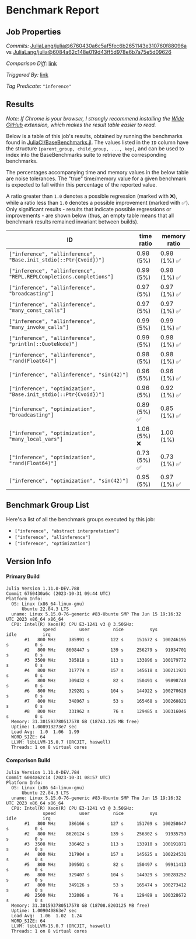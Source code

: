 # Benchmark Report

## Job Properties

*Commits:* [JuliaLang/julia@6760430a6c5af5fec6b2651143e310760f88096a](https://github.com/JuliaLang/julia/commit/6760430a6c5af5fec6b2651143e310760f88096a) vs [JuliaLang/julia@6084a62c148e019d43ff5d978e6b7a75e5d09626](https://github.com/JuliaLang/julia/commit/6084a62c148e019d43ff5d978e6b7a75e5d09626)

*Comparison Diff:* [link](https://github.com/JuliaLang/julia/compare/6084a62c148e019d43ff5d978e6b7a75e5d09626..6760430a6c5af5fec6b2651143e310760f88096a)

*Triggered By:* [link](https://github.com/JuliaLang/julia/pull/51934#issuecomment-1786860693)

*Tag Predicate:* `"inference"`

## Results

*Note: If Chrome is your browser, I strongly recommend installing the [Wide GitHub](https://chrome.google.com/webstore/detail/wide-github/kaalofacklcidaampbokdplbklpeldpj?hl=en)
extension, which makes the result table easier to read.*

Below is a table of this job's results, obtained by running the benchmarks found in
[JuliaCI/BaseBenchmarks.jl](https://github.com/JuliaCI/BaseBenchmarks.jl). The values
listed in the `ID` column have the structure `[parent_group, child_group, ..., key]`,
and can be used to index into the BaseBenchmarks suite to retrieve the corresponding
benchmarks.

The percentages accompanying time and memory values in the below table are noise tolerances. The "true"
time/memory value for a given benchmark is expected to fall within this percentage of the reported value.

A ratio greater than `1.0` denotes a possible regression (marked with :x:), while a ratio less
than `1.0` denotes a possible improvement (marked with :white_check_mark:). Only significant results - results
that indicate possible regressions or improvements - are shown below (thus, an empty table means that all
benchmark results remained invariant between builds).

| ID | time ratio | memory ratio |
|----|------------|--------------|
| `["inference", "allinference", "Base.init_stdio(::Ptr{Cvoid})"]` | 0.98 (5%)  | 0.98 (1%) :white_check_mark: |
| `["inference", "allinference", "REPL.REPLCompletions.completions"]` | 0.99 (5%)  | 0.98 (1%) :white_check_mark: |
| `["inference", "allinference", "broadcasting"]` | 0.97 (5%)  | 0.97 (1%) :white_check_mark: |
| `["inference", "allinference", "many_const_calls"]` | 0.97 (5%)  | 0.97 (1%) :white_check_mark: |
| `["inference", "allinference", "many_invoke_calls"]` | 0.99 (5%)  | 0.99 (1%) :white_check_mark: |
| `["inference", "allinference", "println(::QuoteNode)"]` | 0.99 (5%)  | 0.98 (1%) :white_check_mark: |
| `["inference", "allinference", "rand(Float64)"]` | 0.98 (5%)  | 0.98 (1%) :white_check_mark: |
| `["inference", "allinference", "sin(42)"]` | 0.96 (5%)  | 0.96 (1%) :white_check_mark: |
| `["inference", "optimization", "Base.init_stdio(::Ptr{Cvoid})"]` | 0.96 (5%)  | 0.92 (1%) :white_check_mark: |
| `["inference", "optimization", "broadcasting"]` | 0.89 (5%) :white_check_mark: | 0.85 (1%) :white_check_mark: |
| `["inference", "optimization", "many_local_vars"]` | 1.06 (5%) :x: | 1.00 (1%)  |
| `["inference", "optimization", "rand(Float64)"]` | 0.73 (5%) :white_check_mark: | 0.73 (1%) :white_check_mark: |
| `["inference", "optimization", "sin(42)"]` | 0.95 (5%)  | 0.97 (1%) :white_check_mark: |

## Benchmark Group List

Here's a list of all the benchmark groups executed by this job:

- `["inference", "abstract interpretation"]`
- `["inference", "allinference"]`
- `["inference", "optimization"]`

## Version Info

#### Primary Build

```
Julia Version 1.11.0-DEV.788
Commit 6760430a6c (2023-10-31 09:44 UTC)
Platform Info:
  OS: Linux (x86_64-linux-gnu)
      Ubuntu 22.04.3 LTS
  uname: Linux 5.15.0-76-generic #83-Ubuntu SMP Thu Jun 15 19:16:32 UTC 2023 x86_64 x86_64
  CPU: Intel(R) Xeon(R) CPU E3-1241 v3 @ 3.50GHz: 
              speed         user         nice          sys         idle          irq
       #1   800 MHz     385991 s        122 s     151672 s  100246195 s          0 s
       #2   800 MHz    8608447 s        139 s     256279 s   91934701 s          0 s
       #3  3500 MHz     385818 s        113 s     133896 s  100179772 s          0 s
       #4   800 MHz     317774 s        157 s     145618 s  100211921 s          0 s
       #5   800 MHz     309432 s         82 s     150491 s   99898740 s          0 s
       #6   800 MHz     329281 s        104 s     144922 s  100270628 s          0 s
       #7   800 MHz     348967 s         53 s     165468 s  100260821 s          0 s
       #8   800 MHz     331962 s         76 s     129485 s  100316046 s          0 s
  Memory: 31.301593780517578 GB (18743.125 MB free)
  Uptime: 1.008913273e7 sec
  Load Avg:  1.0  1.06  1.99
  WORD_SIZE: 64
  LLVM: libLLVM-15.0.7 (ORCJIT, haswell)
  Threads: 1 on 8 virtual cores

```

#### Comparison Build

```
Julia Version 1.11.0-DEV.784
Commit 6084a62c14 (2023-10-31 08:57 UTC)
Platform Info:
  OS: Linux (x86_64-linux-gnu)
      Ubuntu 22.04.3 LTS
  uname: Linux 5.15.0-76-generic #83-Ubuntu SMP Thu Jun 15 19:16:32 UTC 2023 x86_64 x86_64
  CPU: Intel(R) Xeon(R) CPU E3-1241 v3 @ 3.50GHz: 
              speed         user         nice          sys         idle          irq
       #1   800 MHz     386166 s        127 s     151709 s  100258647 s          0 s
       #2   800 MHz    8620124 s        139 s     256302 s   91935759 s          0 s
       #3  3508 MHz     386462 s        113 s     133910 s  100191871 s          0 s
       #4   800 MHz     317904 s        157 s     145625 s  100224531 s          0 s
       #5   800 MHz     309501 s         82 s     150497 s   99911413 s          0 s
       #6   800 MHz     329407 s        104 s     144929 s  100283252 s          0 s
       #7   800 MHz     349126 s         53 s     165474 s  100273412 s          0 s
       #8  2500 MHz     332086 s         76 s     129489 s  100328672 s          0 s
  Memory: 31.301593780517578 GB (18708.8203125 MB free)
  Uptime: 1.009040863e7 sec
  Load Avg:  1.06  1.02  1.24
  WORD_SIZE: 64
  LLVM: libLLVM-15.0.7 (ORCJIT, haswell)
  Threads: 1 on 8 virtual cores

```
